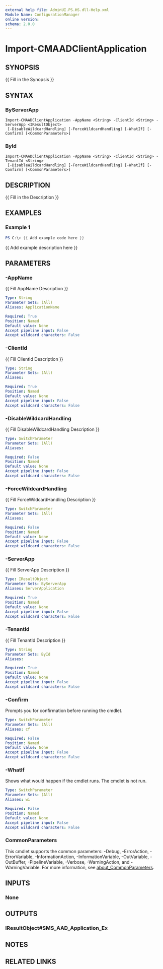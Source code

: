 ```yaml
---
external help file: AdminUI.PS.HS.dll-Help.xml
Module Name: ConfigurationManager
online version:
schema: 2.0.0
---
```


# Import-CMAADClientApplication

## SYNOPSIS
{{ Fill in the Synopsis }}

## SYNTAX

### ByServerApp
```
Import-CMAADClientApplication -AppName <String> -ClientId <String> -ServerApp <IResultObject>
 [-DisableWildcardHandling] [-ForceWildcardHandling] [-WhatIf] [-Confirm] [<CommonParameters>]
```

### ById
```
Import-CMAADClientApplication -AppName <String> -ClientId <String> -TenantId <String>
 [-DisableWildcardHandling] [-ForceWildcardHandling] [-WhatIf] [-Confirm] [<CommonParameters>]
```

## DESCRIPTION
{{ Fill in the Description }}

## EXAMPLES

### Example 1
```powershell
PS C:\> {{ Add example code here }}
```

{{ Add example description here }}

## PARAMETERS

### -AppName
{{ Fill AppName Description }}

```yaml
Type: String
Parameter Sets: (All)
Aliases: ApplicationName

Required: True
Position: Named
Default value: None
Accept pipeline input: False
Accept wildcard characters: False
```

### -ClientId
{{ Fill ClientId Description }}

```yaml
Type: String
Parameter Sets: (All)
Aliases:

Required: True
Position: Named
Default value: None
Accept pipeline input: False
Accept wildcard characters: False
```

### -DisableWildcardHandling
{{ Fill DisableWildcardHandling Description }}

```yaml
Type: SwitchParameter
Parameter Sets: (All)
Aliases:

Required: False
Position: Named
Default value: None
Accept pipeline input: False
Accept wildcard characters: False
```

### -ForceWildcardHandling
{{ Fill ForceWildcardHandling Description }}

```yaml
Type: SwitchParameter
Parameter Sets: (All)
Aliases:

Required: False
Position: Named
Default value: None
Accept pipeline input: False
Accept wildcard characters: False
```

### -ServerApp
{{ Fill ServerApp Description }}

```yaml
Type: IResultObject
Parameter Sets: ByServerApp
Aliases: ServerApplication

Required: True
Position: Named
Default value: None
Accept pipeline input: False
Accept wildcard characters: False
```

### -TenantId
{{ Fill TenantId Description }}

```yaml
Type: String
Parameter Sets: ById
Aliases:

Required: True
Position: Named
Default value: None
Accept pipeline input: False
Accept wildcard characters: False
```

### -Confirm
Prompts you for confirmation before running the cmdlet.

```yaml
Type: SwitchParameter
Parameter Sets: (All)
Aliases: cf

Required: False
Position: Named
Default value: None
Accept pipeline input: False
Accept wildcard characters: False
```

### -WhatIf
Shows what would happen if the cmdlet runs.
The cmdlet is not run.

```yaml
Type: SwitchParameter
Parameter Sets: (All)
Aliases: wi

Required: False
Position: Named
Default value: None
Accept pipeline input: False
Accept wildcard characters: False
```

### CommonParameters
This cmdlet supports the common parameters: -Debug, -ErrorAction, -ErrorVariable, -InformationAction, -InformationVariable, -OutVariable, -OutBuffer, -PipelineVariable, -Verbose, -WarningAction, and -WarningVariable. For more information, see [about_CommonParameters](http://go.microsoft.com/fwlink/?LinkID=113216).

## INPUTS

### None

## OUTPUTS

### IResultObject#SMS_AAD_Application_Ex

## NOTES

## RELATED LINKS
